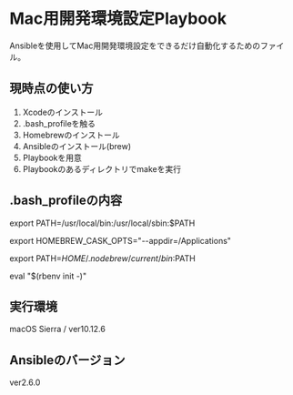 # Mac用開発環境設定Playbook

Ansibleを使用してMac用開発環境設定をできるだけ自動化するためのファイル。

## 現時点の使い方

1. Xcodeのインストール
1. .bash_profileを触る
1. Homebrewのインストール
1. Ansibleのインストール(brew)
1. Playbookを用意
1. Playbookのあるディレクトリでmakeを実行

## .bash_profileの内容

export PATH=/usr/local/bin:/usr/local/sbin:$PATH

export HOMEBREW_CASK_OPTS="--appdir=/Applications"

export PATH=$HOME/.nodebrew/current/bin:$PATH

eval "$(rbenv init -)"

## 実行環境
macOS Sierra / ver10.12.6

## Ansibleのバージョン
ver2.6.0